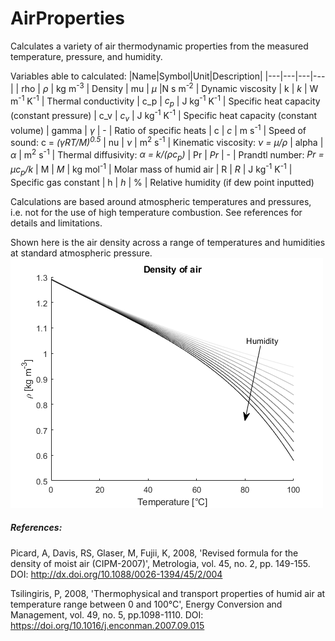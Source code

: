 # AirProperties
 Calculates a variety of air thermodynamic properties from the measured temperature, pressure, and humidity.

Variables able to calculated:
 |Name|Symbol|Unit|Description|
 |---|---|---|---|
 | rho | _&rho;_ | kg m<sup>-3</sup> | Density
 | mu | _&mu;_ |N s m<sup>-2</sup> | Dynamic viscosity
 | k | _k_ | W m<sup>-1</sup> K<sup>-1</sup> | Thermal conductivity
 | c_p | _c<sub>p</sub>_ | J kg<sup>-1</sup> K<sup>-1</sup> | Specific heat capacity (constant pressure)
 | c_v | _c<sub>v</sub>_ | J kg<sup>-1</sup> K<sup>-1</sup> | Specific heat capacity (constant volume)
 | gamma | _&gamma;_ | - | Ratio of specific heats
 | c | _c_ | m s<sup>-1</sup> | Speed of sound: c = _(&gamma;RT/M)<sup>0.5</sup>_
 | nu | _&nu;_ | m<sup>2</sup> s<sup>-1</sup> | Kinematic viscosity: _&nu; = &mu;/&rho;_
 | alpha | _&alpha;_ | m<sup>2</sup> s<sup>-1</sup> | Thermal diffusivity: _&alpha; = k/(&rho;c<sub>p</sub>)_
 | Pr | _Pr_ | - | Prandtl number: _Pr = &mu;c<sub>p</sub>/k_
 | M | _M_ | kg mol<sup>-1</sup> | Molar mass of humid air
 | R | _R_ | J kg<sup>-1</sup> K<sup>-1</sup> | Specific gas constant
 | h | _h_ | % | Relative humidity (if dew point inputted)

Calculations are based around atmospheric temperatures and pressures, i.e. not for the use of high temperature combustion. See references for details and limitations.

Shown here is the air density across a range of temperatures and humidities at standard atmospheric pressure. 
![Air density](https://github.com/sjfitz/AirProperties/blob/main/AirDensityExample.png)

##### References:

Picard, A, Davis, RS, Glaser, M, Fujii, K, 2008, 'Revised formula for the density of moist air (CIPM-2007)', Metrologia, vol. 45, no. 2, pp. 149-155. DOI: http://dx.doi.org/10.1088/0026-1394/45/2/004

Tsilingiris, P, 2008, 'Thermophysical and transport properties of humid air at temperature range between 0 and 100°C', Energy Conversion and Management, vol. 49, no. 5, pp.1098-1110. DOI: https://doi.org/10.1016/j.enconman.2007.09.015
